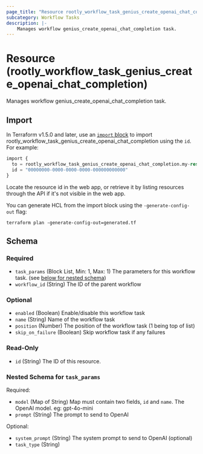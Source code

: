 ```yaml
---
page_title: "Resource rootly_workflow_task_genius_create_openai_chat_completion - terraform-provider-rootly"
subcategory: Workflow Tasks
description: |-
    Manages workflow genius_create_openai_chat_completion task.
---
```


# Resource (rootly_workflow_task_genius_create_openai_chat_completion)

Manages workflow genius_create_openai_chat_completion task.



## Import

In Terraform v1.5.0 and later, use an [`import` block](https://developer.hashicorp.com/terraform/language/import) to import rootly_workflow_task_genius_create_openai_chat_completion using the `id`. For example:

```terraform
import {
  to = rootly_workflow_task_genius_create_openai_chat_completion.my-resource
  id = "00000000-0000-0000-0000-000000000000"
}
```

Locate the resource id in the web app, or retrieve it by listing resources through the API if it's not visible in the web app.

You can generate HCL from the import block using the `-generate-config-out` flag:

```console
terraform plan -generate-config-out=generated.tf
```

<!-- schema generated by tfplugindocs -->
## Schema

### Required

- `task_params` (Block List, Min: 1, Max: 1) The parameters for this workflow task. (see [below for nested schema](#nestedblock--task_params))
- `workflow_id` (String) The ID of the parent workflow

### Optional

- `enabled` (Boolean) Enable/disable this workflow task
- `name` (String) Name of the workflow task
- `position` (Number) The position of the workflow task (1 being top of list)
- `skip_on_failure` (Boolean) Skip workflow task if any failures

### Read-Only

- `id` (String) The ID of this resource.

<a id="nestedblock--task_params"></a>
### Nested Schema for `task_params`

Required:

- `model` (Map of String) Map must contain two fields, `id` and `name`. The OpenAI model. eg: gpt-4o-mini
- `prompt` (String) The prompt to send to OpenAI

Optional:

- `system_prompt` (String) The system prompt to send to OpenAI (optional)
- `task_type` (String)
